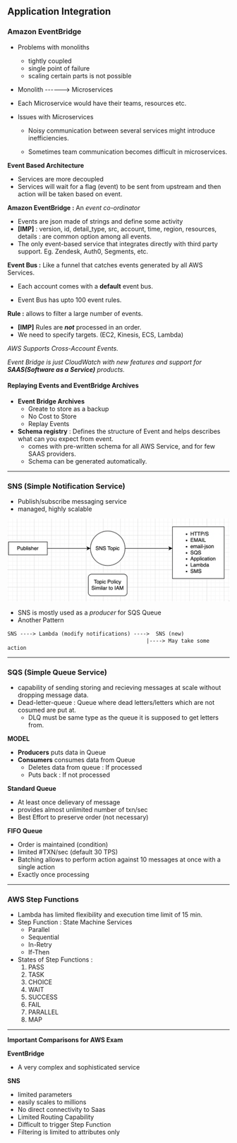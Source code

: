 ## Application Integration

### Amazon EventBridge

- Problems with monoliths

    - tightly coupled
    - single point of failure
    - scaling certain parts is not possible

- Monolith ------> Microservices

- Each Microservice would have their teams, resources etc. 

- Issues with Microservices

    - Noisy communication between several services might introduce inefficiencies.

    - Sometimes team communication becomes difficult in microservices.

**Event Based Architecture**

- Services are more decoupled
- Services will wait for a flag (event) to be sent from upstream and then action will be taken based on event.

**Amazon EventBridge :** An *event co-ordinator*

- Events are json made of strings and define some activity
- **[IMP]** : version, id, detail_type, src, account, time, region, resources, details : are common option among all events.
- The only event-based service that integrates directly with third party support. Eg. Zendesk, Auth0, Segments, etc.

**Event Bus :** Like a funnel that catches events generated by all AWS Services. 

- Each account comes with a **default** event bus.

- Event Bus has upto 100 event rules.

**Rule :** allows to filter a large number of events.

- **[IMP]** Rules are ***not*** processed in an order.
- We need to specify targets. (EC2, Kinesis, ECS, Lambda)

*AWS Supports Cross-Account Events.*

*Event Bridge is just CloudWatch with new features and support for **SAAS(Software as a Service)** products.*

#### Replaying Events and EventBridge Archives

- **Event Bridge Archives**
    - Greate to store as a backup
    - No Cost to Store
    - Replay Events
- **Schema registry** : Defines the structure of Event and helps describes what can you expect from event.
    - comes with pre-written schema for all AWS Service, and for few SAAS providers.
    - Schema can be generated automatically.

<hr>

### SNS (Simple Notification Service)

- Publish/subscribe messaging service
- managed, highly scalable

![image-20230218165652816](ch12.assets/image-20230218165652816.png)

- SNS is mostly used as a *producer* for SQS Queue
- Another Pattern

````
SNS ----> Lambda (modify notifications) ---->  SNS (new)
											|----> May take some action
````

<hr>

### SQS (Simple Queue Service)

- capability of sending storing and recieving messages at scale without dropping message data.
- Dead-letter-queue : Queue where dead letters/letters which are not cosumed are put at.
    - DLQ must be same type as the queue it is supposed to get letters from.

**MODEL**

- **Producers** puts data in Queue
- **Consumers** consumes data from Queue
    - Deletes data from queue : If processed
    - Puts back : If not processed

**Standard Queue**

- At least once delievary of message
- provides almost unlimited number of txn/sec
- Best Effort to preserve order (not necessary)

**FIFO Queue**

- Order is maintained (condition)
- limited #TXN/sec (default 30 TPS)
- Batching allows to perform action against 10 messages at once with a single action
- Exactly once processing

<hr>

### AWS Step Functions

- Lambda has limited flexibility and execution time limit of 15 min.
- Step Function : State Machine Services
    - Parallel
    - Sequential
    - In-Retry
    - If-Then
- States of Step Functions : 
  1. PASS
  2. TASK
  3. CHOICE
  4. WAIT
  5. SUCCESS
  6. FAIL
  7. PARALLEL
  8. MAP

<hr>

**Important Comparisons for AWS Exam**

**EventBridge**

- A very complex and sophisticated service

**SNS**

- limited parameters
- easily scales to millions
- No direct connectivity to Saas
- Limited Routing Capability
- Difficult to trigger Step Function
- Filtering is limited to attributes only



